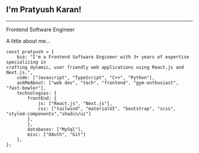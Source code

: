 ## I'm Pratyush Karan!
<hr />
Frontend Software Engineer

A little about me...
```
const pratyush = {
    bio: "I'm a Frontend Software Engineer with 3+ years of expertise specializing in
crafting dynamic, user friendly web applications using React.js and Next.js.",
    code: ["Javascript", "TypeScript", "C++", "Python"],
    askMeAbout: ["web dev", "tech", "frontend", "gym-enthusiast", "fast-bowler"],
    technologies: {
        frontEnd: {
            js: ["React.js", "Next.js"],
            css: ["tailwind", "materialUI", "bootstrap", "scss", "styled-components","shadcn/ui"]
        },
        },
        databases: ["MySql"],
        misc: ["OAuth", "Git"]
    },
};
```
<!--
**pratyush-karan/pratyush-karan** is a ✨ _special_ ✨ repository because its `README.md` (this file) appears on your GitHub profile.

Here are some ideas to get you started:

- 🔭 I’m currently working on ...
- 🌱 I’m currently learning ...
- 👯 I’m looking to collaborate on ...
- 🤔 I’m looking for help with ...
- 💬 Ask me about ...
- 📫 How to reach me: ...
- 😄 Pronouns: ...
- ⚡ Fun fact: ...
-->
